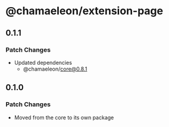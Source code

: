 # @chamaeleon/extension-page

## 0.1.1

### Patch Changes

- Updated dependencies
  - @chamaeleon/core@0.8.1

## 0.1.0

### Patch Changes

- Moved from the core to its own package
